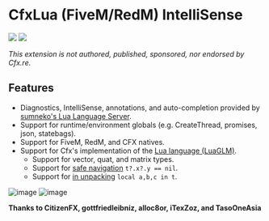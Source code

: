 # CfxLua (FiveM/RedM) IntelliSense

![](https://img.shields.io/visual-studio-marketplace/d/overextended.cfxlua-vscode) ![](https://img.shields.io/visual-studio-marketplace/i/overextended.cfxlua-vscode)

_This extension is not authored, published, sponsored, nor endorsed by Cfx.re._

## Features
- Diagnostics, IntelliSense, annotations, and auto-completion provided by [sumneko's Lua Language Server](https://marketplace.visualstudio.com/items?itemName=sumneko.lua).
- Support for runtime/environment globals (e.g. CreateThread, promises, json, statebags).
- Support for FiveM, RedM, and CFX natives.
- Support for Cfx's implementation of the [Lua language (LuaGLM)](https://github.com/citizenfx/lua/tree/luaglm-dev/cfx).
  - Support for vector, quat, and matrix types.
  - Support for [safe navigation](https://github.com/citizenfx/lua/blob/luaglm-dev/cfx/README.md#safe-navigation) `t?.x?.y == nil`.
  - Support for [in unpacking](https://github.com/citizenfx/lua/blob/luaglm-dev/cfx/README.md#in-unpacking) `local a,b,c in t`.

![image](https://github.com/overextended/cfxlua-vscode/assets/65407488/6f609fa2-ca19-4705-adf5-80635d539cbd)
![image](https://github.com/overextended/cfxlua-vscode/assets/65407488/b837c0a8-01b0-4e3d-95f9-f925cb1320bf)

**Thanks to CitizenFX, gottfriedleibniz, alloc8or, iTexZoz, and TasoOneAsia**
